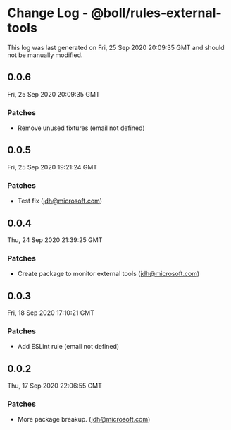 # Change Log - @boll/rules-external-tools

This log was last generated on Fri, 25 Sep 2020 20:09:35 GMT and should not be manually modified.

<!-- Start content -->

## 0.0.6

Fri, 25 Sep 2020 20:09:35 GMT

### Patches

- Remove unused fixtures (email not defined)

## 0.0.5

Fri, 25 Sep 2020 19:21:24 GMT

### Patches

- Test fix (jdh@microsoft.com)

## 0.0.4

Thu, 24 Sep 2020 21:39:25 GMT

### Patches

- Create package to monitor external tools (jdh@microsoft.com)

## 0.0.3

Fri, 18 Sep 2020 17:10:21 GMT

### Patches

- Add ESLint rule (email not defined)

## 0.0.2

Thu, 17 Sep 2020 22:06:55 GMT

### Patches

- More package breakup. (jdh@microsoft.com)
